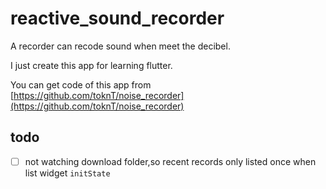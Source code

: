 # reactive_sound_recorder

A recorder can recode sound when meet the decibel.

I just create this app for learning flutter.

You can get code of this app from [https://github.com/toknT/noise_recorder](https://github.com/toknT/noise_recorder)

## todo

- [ ] not watching download folder,so recent records only listed once when list widget `initState`